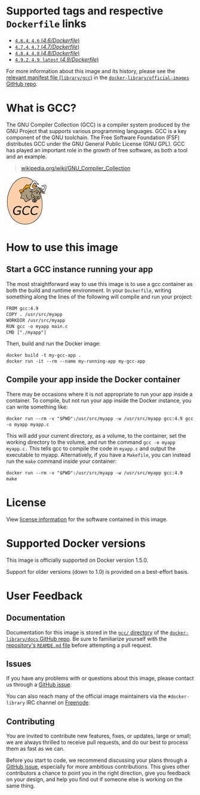 # Supported tags and respective `Dockerfile` links

-	[`4.6.4`, `4.6` (*4.6/Dockerfile*)](https://github.com/docker-library/gcc/blob/0a661380d1c6ec9c030bff10fbf70ce48ec1411e/4.6/Dockerfile)
-	[`4.7.4`, `4.7` (*4.7/Dockerfile*)](https://github.com/docker-library/gcc/blob/0a661380d1c6ec9c030bff10fbf70ce48ec1411e/4.7/Dockerfile)
-	[`4.8.4`, `4.8` (*4.8/Dockerfile*)](https://github.com/docker-library/gcc/blob/0a661380d1c6ec9c030bff10fbf70ce48ec1411e/4.8/Dockerfile)
-	[`4.9.2`, `4.9`, `latest` (*4.9/Dockerfile*)](https://github.com/docker-library/gcc/blob/0a661380d1c6ec9c030bff10fbf70ce48ec1411e/4.9/Dockerfile)

For more information about this image and its history, please see the [relevant manifest file (`library/gcc`)](https://github.com/docker-library/official-images/blob/master/library/gcc) in the [`docker-library/official-images` GitHub repo](https://github.com/docker-library/official-images).

# What is GCC?

The GNU Compiler Collection (GCC) is a compiler system produced by the GNU Project that supports various programming languages. GCC is a key component of the GNU toolchain. The Free Software Foundation (FSF) distributes GCC under the GNU General Public License (GNU GPL). GCC has played an important role in the growth of free software, as both a tool and an example.

> [wikipedia.org/wiki/GNU_Compiler_Collection](https://en.wikipedia.org/wiki/GNU_Compiler_Collection)

![logo](https://raw.githubusercontent.com/docker-library/docs/master/gcc/logo.png)

# How to use this image

## Start a GCC instance running your app

The most straightforward way to use this image is to use a gcc container as both the build and runtime environment. In your `Dockerfile`, writing something along the lines of the following will compile and run your project:

	FROM gcc:4.9
	COPY . /usr/src/myapp
	WORKDIR /usr/src/myapp
	RUN gcc -o myapp main.c
	CMD ["./myapp"]

Then, build and run the Docker image:

	docker build -t my-gcc-app .
	docker run -it --rm --name my-running-app my-gcc-app

## Compile your app inside the Docker container

There may be occasions where it is not appropriate to run your app inside a container. To compile, but not run your app inside the Docker instance, you can write something like:

	docker run --rm -v "$PWD":/usr/src/myapp -w /usr/src/myapp gcc:4.9 gcc -o myapp myapp.c

This will add your current directory, as a volume, to the container, set the working directory to the volume, and run the command `gcc -o myapp myapp.c.` This tells gcc to compile the code in `myapp.c` and output the executable to myapp. Alternatively, if you have a `Makefile`, you can instead run the `make` command inside your container:

	docker run --rm -v "$PWD":/usr/src/myapp -w /usr/src/myapp gcc:4.9 make

# License

View [license information](https://gcc.gnu.org/viewcvs/gcc/trunk/gcc/COPYING3?view=markup) for the software contained in this image.

# Supported Docker versions

This image is officially supported on Docker version 1.5.0.

Support for older versions (down to 1.0) is provided on a best-effort basis.

# User Feedback

## Documentation

Documentation for this image is stored in the [`gcc/` directory](https://github.com/docker-library/docs/tree/master/gcc) of the [`docker-library/docs` GitHub repo](https://github.com/docker-library/docs). Be sure to familiarize yourself with the [repository's `REAMDE.md` file](https://github.com/docker-library/docs/blob/master/README.md) before attempting a pull request.

## Issues

If you have any problems with or questions about this image, please contact us through a [GitHub issue](https://github.com/docker-library/gcc/issues).

You can also reach many of the official image maintainers via the `#docker-library` IRC channel on [Freenode](https://freenode.net).

## Contributing

You are invited to contribute new features, fixes, or updates, large or small; we are always thrilled to receive pull requests, and do our best to process them as fast as we can.

Before you start to code, we recommend discussing your plans through a [GitHub issue](https://github.com/docker-library/gcc/issues), especially for more ambitious contributions. This gives other contributors a chance to point you in the right direction, give you feedback on your design, and help you find out if someone else is working on the same thing.
